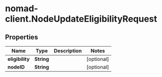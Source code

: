 # nomad-client.NodeUpdateEligibilityRequest

## Properties

Name | Type | Description | Notes
------------ | ------------- | ------------- | -------------
**eligibility** | **String** |  | [optional] 
**nodeID** | **String** |  | [optional] 


